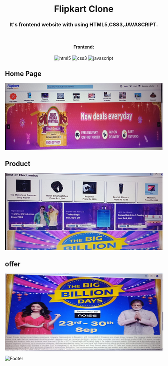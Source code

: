 <h1 align="center">Flipkart Clone</h1>

<h3 align="center"> It's frontend website with using HTML5,CSS3,JAVASCRIPT.</h3>

<br />


<h4 align="center">Frontend:</h4>

<p align="center">
  <img src="https://img.shields.io/badge/HTML5-E34F26?style=for-the-badge&logo=html5&logoColor=white" alt="html5" />
  <img src="https://img.shields.io/badge/CSS3-1572B6?style=for-the-badge&logo=css3&logoColor=white" alt="css3" />
  <img src="https://img.shields.io/badge/JavaScript-323330?style=for-the-badge&logo=javascript&logoColor=F7DF1E" alt="javascript" />
</p>

## Home Page

 ![home page](https://github.com/meenukashyap/Flipkart-clone/blob/d09a94b2a556ce026fc65b6f005f5f137bd7e827/e384ed25-bfcc-4de4-80f9-041efbf28fa2.jpg)
 
 ## Product

 ![BK RECOMMENDED](https://github.com/meenukashyap/Flipkart-clone/blob/d09a94b2a556ce026fc65b6f005f5f137bd7e827/ebb26ebe-427c-4e31-a242-eb5c5a74e59b.jpg)

 ## offer

 ![Footer](https://github.com/meenukashyap/Flipkart-clone/blob/eb91f0928702b5aa93523cdd8ccece7c0d4ebf78/0e13d202-aff9-40c6-987b-b2705da5679f.jpg)

  ![Footer]()
 

